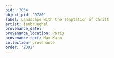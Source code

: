 ```yaml
---
pid: '7054'
object_pid: '9780'
label: Landscape with the Temptation of Christ
artist: janbrueghel
provenance_date:
provenance_location: Paris
provenance_text: Max Kann
collection: provenance
order: '2392'
---
```

